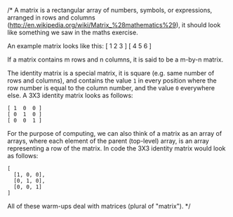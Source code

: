 /*
  A matrix is a rectangular array of numbers, symbols, or expressions,
  arranged in rows and columns (http://en.wikipedia.org/wiki/Matrix_%28mathematics%29),
  it should look like something we saw in the maths exercise.

  An example matrix looks like this:
    [ 1  2  3 ]
    [ 4  5  6 ]

  If a matrix contains m rows and n columns, it is said to be a m-by-n matrix.

  The identity matrix is a special matrix, it is square (e.g. same number of rows and
  columns), and contains the value `1` in every position where the row number is equal
  to the column number, and the value `0` everywhere else. A 3X3 identity matrix
  looks as follows:

    [ 1  0  0 ]
    [ 0  1  0 ]
    [ 0  0  1 ]

  For the purpose of computing, we can also think of a matrix as an array of arrays,
  where each element of the parent (top-level) array, is an array representing a
  row of the matrix. In code the 3X3 identity matrix would look as follows:

    [
      [1, 0, 0],
      [0, 1, 0],
      [0, 0, 1]
    ]

  All of these warm-ups deal with matrices (plural of "matrix").
*/
